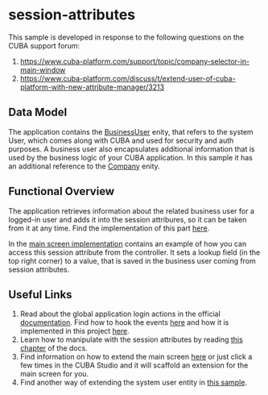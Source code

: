# session-attributes

This sample is developed in response to the following questions on the CUBA support forum: 
1. https://www.cuba-platform.com/support/topic/company-selector-in-main-window
2. https://www.cuba-platform.com/discuss/t/extend-user-of-cuba-platform-with-new-attribute-manager/3213

## Data Model

The application contains the [BusinessUser](https://github.com/aleksey-stukalov/session-attributes/blob/master/modules/global/src/com/company/sattr/entity/BusinessUser.java) enity, that refers to the system User, 
which comes along with CUBA and used for security and auth purposes. A business user also encapsulates 
additional information that is used by the business logic of your CUBA application. 
In this sample it has an additional reference to the [Company](https://github.com/aleksey-stukalov/session-attributes/blob/master/modules/core/src/com/company/sattr/core/AfterUserLoginEventListener.java) enity.

## Functional Overview

The application retrieves information about the related business user for a logged-in user 
and adds it into the session attribures, so it can be taken from it at any time. Find the implementation of this part [here]().

In the [main screen implementation](https://github.com/aleksey-stukalov/session-attributes/blob/master/modules/web/src/com/company/sattr/web/screens/ExtAppMainWindow.java) contains an example of how you can access this session attribute from the controller.
It sets a lookup field (in the top right corner) to a value, that is saved in the business user coming from session attributes.

## Useful Links

1. Read about the global application login actions in the official [documentation](https://doc.cuba-platform.com/manual-latest/login.html). Find how to hook the events [here](https://doc.cuba-platform.com/manual-latest/events.html) and how it is implemented in this project [here](https://github.com/aleksey-stukalov/session-attributes/blob/master/modules/core/src/com/company/sattr/core/AfterUserLoginEventListener.java).
2. Learn how to manipulate with the session attributes by reading [this chapter](https://doc.cuba-platform.com/manual-latest/session_attr.html) of the docs.
3. Find information on how to extend the main screen [here](https://doc.cuba-platform.com/manual-latest/main_window_layout.html) or just click a few times in the CUBA Studio and it will scaffold an extension for the main screen for you.
4. Find another way of extending the system user entity in [this sample](https://github.com/aleksey-stukalov/ext-user).
